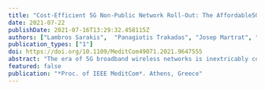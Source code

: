 ```yaml
---
title: "Cost-Efficient 5G Non-Public Network Roll-Out: The Affordable5G Approach"
date: 2021-07-22
publishDate: 2021-07-16T13:29:32.458115Z
authors: ["Lambros Sarakis",  "Panagiotis Trakadas", "Josep Martrat", "Simon Prior", "Oscar Trullols-Cruces", "Estefanía Coronado", "Marco Centenaro", "George Kontopoulos", "Eneko Atxutegi", "Panagiotis Gkonis", "Sergio González", "Angelos Antonopoulos", "Shuaib Siddiqui", "Pedro Merino"]
publication_types: ["1"]
doi: https://doi.org/10.1109/MeditCom49071.2021.9647555
abstract: "The era of 5G broadband wireless networks is inextricably connected with the provision of high data rates to mobile users, as well as bandwidth demanding and low latency applications. While large scale deployments of 5G Public Networks are ongoing, enterprises are interested to deploy their own 5G Non Public Networks (NPNs), customized to better serve their specific use cases. To this end, the goal of this paper is to present an architectural approach for cost-efficient 5G Standalone NPN deployment, leveraging cell densification, disaggregated RAN with open interfaces, edge computing and AI/ML-based network optimization. For this purpose, open solutions, such as O-RAN and MANO frameworks for cloud native micro-service deployments are adopted. Furthermore, research, development and deployment challenges are also discussed."
featured: false
publication: "*Proc. of IEEE MeditCom*. Athens, Greece"
---
```



